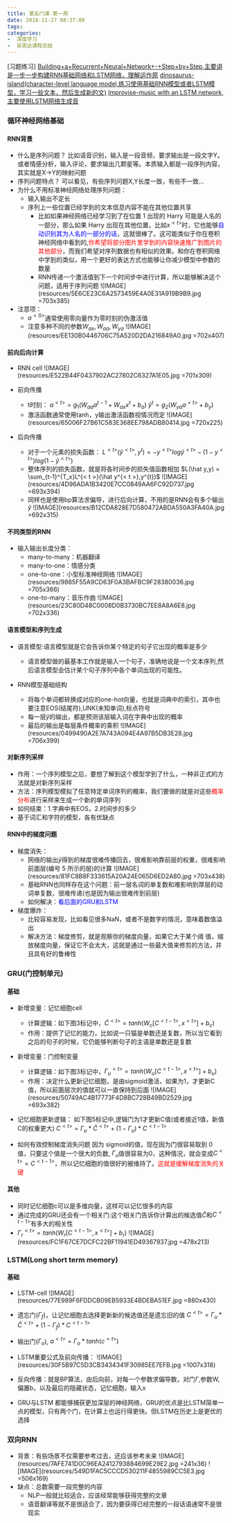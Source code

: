 ```yaml
---
title: 第五门课-第一周
date: 2018-11-27 08:37:09
tags: 
categories: 
-  深度学习
-  吴恩达课程总结
---
```

[习题练习]
[Building+a+Recurrent+Neural+Network+-+Step+by+Step,主要讲是一步一步构建RNN基础网络和LSTM网络，理解运作原](https://github.com/yuancl/dl-algorithm/commit/76c81b18acdc941663d3c59cced76bf837384958)
[dinosaurus-island(character-level language model,练习使用基础RNN模型或者LSTM模型，学习一些文本，然后生成新的文)](https://github.com/yuancl/dl-algorithm/tree/master/5-RecurrentNeuralNetworks/Week1/dinosaurus-island)
[Improvise-music with an LSTM network,主要使用LSTM网络生成音](https://github.com/yuancl/dl-algorithm/tree/master/5-RecurrentNeuralNetworks/Week1/Jazz-improvisation-with-LSTM)

### 循环神经网络基础

#### RNN背景
- 什么是序列问题？
  比如语音识别，输入是一段音频，要求输出是一段文字Y。或者情感分析，输入评论，要求输出几颗星等。本质输入都是一段序列内容，其实就是X->Y的映射问题
- 序列问题特点？
  可以看见，有些序列问题X,Y长度一致，有些不一致...
- 为什么不用标准神经网络处理序列问题：
  - 输入输出不定长
  - 序列上一些位置已经学到的文本信息内容不能在其他位置共享
    - 比如如果神经网络已经学习到了在位置 1 出现的 Harry 可能是人名的一部分，那么如果 Harry 出现在其他位置，比如$x^{< t >}$时，它也能够<font color='blue'>自动识别其为人名的一部分的话</font>，这就很棒了。这可能类似于你在卷积神经网络中看到的,<font color='red'>你希望将部分图片里学到的内容快速推广到图片的其他部分</font>，而我们希望对序列数据也有相似的效果。和你在卷积网络中学到的类似，用一个更好的表达方式也能够让你减少模型中参数的数量
    - RNN传递一个激活值到下一个时间步中进行计算，所以能够解决这个问题，适用于序列问题
  ![IMAGE](resources/5E6CE23C6A2573459E4A0E31A919B9B9.jpg =703x385)
- 注意项：
  - $a^{<0>}$通常使用零向量作为零时刻的伪激活值
  - 注意多种不同的参数$W_{ax},W_{aa},W_{ya}$
  ![IMAGE](resources/EE130B0446706C75A520D2DA216849A0.jpg =702x407)

#### 前向后向计算
- RNN cell
  ![IMAGE](resources/E522B44F0437902AC27802C6327A1E05.jpg =701x309)
- 前向传播
  - t时刻：
  $a^{< t >}=g_1(W_{aa}a^{t-1} + W_{ax}x^{t} + b_a)$
  $\hat y^{t} = g_2(W_{ya}a^{< t >} + b_y)$
  - 激活函数通常使用tanh，y输出激活函数视情况而定
  ![IMAGE](resources/65006F27B61C583E368EE798ADB80414.jpg =720x225)

- 后向传播
  - 对于一个元素的损失函数：
  $L^{< t >}(\hat y^{< t >},y^{t}) = -y^{< t >}log\hat y^{< t >} - (1-y^{< t >})log(1-\hat y^{< t >})$
  - 整体序列的损失函数，就是将各时间步的损失值函数相加
  $L(\hat y,y) = \sum_{t-1}^{T_x}L^{< t >}(\hat y^{< t >},y^{t})$
  ![IMAGE](resources/4D96ADA1B3420E7CC0849AA6FC92D737.jpg =693x394)
  - 同样也是使用bp算法求偏导，进行后向计算，不用的是RNN会有多个输出$\hat y$
  ![IMAGE](resources/B12CDA828E7D580472ABDA550A3FA40A.jpg =692x315)

#### 不同类型的RNN
- 输入输出长度分类：
  - many-to-many：机器翻译
  - many-to-one：情感分类
  - one-to-one：小型标准神经网络
  ![IMAGE](resources/9865F55A9CD63F0A3BAFBC9F28380036.jpg =705x366)
  - one-to-many：音乐作曲
  ![IMAGE](resources/23C80D48C0008D0B3730BC7EE8A8A6E8.jpg =702x336)

#### 语言模型和序列生成
- 语言模型:语言模型就是它会告诉你某个特定的句子它出现的概率是多少
  - 语言模型做的最基本工作就是输入一个句子，准确地说是一个文本序列,然后语言模型会估计某个句子序列中各个单词出现的可能性。

- RNN模型基础结构
  - 将每个单词都转换成对应的one-hot向量，也就是词典中的索引，其中也要注意EOS(结尾符),UNK(未知单词),标点符号
  - 每一层$\hat y$的输出，都是预测该层输入词在字典中出现的概率
  - 最后的输出是每层条件概率的乘积
  ![IMAGE](resources/0499490A2E7A743A094E4A97B5DB3E28.jpg =706x399)

#### 对新序列采样
- 作用：一个序列模型之后，要想了解到这个模型学到了什么，一种非正式的方法就是对新序列采样
- 方法：序列模型模拟了任意特定单词序列的概率，我们要做的就是对这些<font color='red'>概率分布</font>进行采样来生成一个新的单词序列
- 如何结束：1.字典中有EOS，2.时间步的多少
- 基于词汇和字符的模型，各有优缺点

#### RNN中的梯度问题
- 梯度消失：
  - 网络的输出$\hat y$得到的梯度很难传播回去，很难影响靠前层的权重，很难影响前面层(编号 5 所示的层)的计算
![IMAGE](resources/81FC8B8F333615A20A24E065D6ED2A80.jpg =703x438)
  - 基础RNN也同样存在这个问题：前一层名词的单复数和难影响到厚层的动词单复数，很难传递(也是因为输出很难传到前层)
  - 如何解决：<font color='blue'>看后面的GRU和LSTM</font>
- 梯度爆炸：
  - 比较容易发现，比如看见很多NaN，或者不是数字的情况，意味着数值溢出
  - 解决方法：梯度修剪，就是观察你的梯度向量，如果它大于某个阈 值，缩放梯度向量，保证它不会太大，这就是通过一些最大值来修剪的方法，并且具有好的鲁棒性
  

### GRU(门控制单元)
#### 基础
- 新增变量：记忆细胞cell
  - 计算逻辑：如下图3标记中，$\hat C^{< t >} = tanh(W_c[C^{< t-1 >}, x^{< t >}] + b_c)$
  - 作用：提供了记忆的能力，比如说一只猫是单数还是复数，所以当它看到之后的句子的时候，它仍能够判断句子的主语是单数还是复数
- 新增变量：门控制变量
  - 计算逻辑：如下图3标记中，$\Gamma _u^{< t >} = tanh(W_u[C^{< t-1 >}, x^{< t >}] + b_u)$
  - 作用：决定什么更新记忆细胞，是由sigmoid激活，如果为1，才更新C值，所以前面层次的值就可以一直保持到后面
  ![IMAGE](resources/50749AC4B17773F4D8BC728B49BD2529.jpg =693x382)
- 记忆细胞更新逻辑：
  如下图5标记中,逻辑门为1才更新C值(或者接近1值，新值C的权重更大)
  $C^{< t >} = \Gamma _u*\hat C^{< t >} + (1-\Gamma _u)* C^{< t-1 >}$

- 如何有效控制梯度消失问题
  因为 sigmoid的值，现在因为门很容易取到 0 值，只要这个值是一个很大的负数, $\Gamma_u$值很容易为0，这种情况，就会变成$C^{< t >}=C^{< t-1 >}$，所以记忆细胞的值很好的被维持了。<font color='red'>这就是缓解梯度消失的关键</font>

#### 其他
- 同时记忆细胞c可以是多维向量，这样可以记忆很多的内容
- 通过完成的GRU还会有一个相关门:这个相关门告诉你计算出的候选值$\hat C$和$C^{< t-1 >}$有多大的相关性
- $\Gamma _r^{< t >} = tanh(W_r[C^{< t-1 >}, x^{< t >}] + b_r)$
  ![IMAGE](resources/FC1F67CE7DCFC22BF11941ED49367937.jpg =478x213)


### LSTM(Long short term memory)
#### 基础
- LSTM-cell
  ![IMAGE](resources/77E989F6FDDCB09EB5933E4BDEBA51EF.jpg =880x430)
- 遗忘门($\Gamma_f$)，让记忆细胞去选择更新新的候选值还是遗忘旧的值
  $C^{< t >} = \Gamma _u*\hat C^{< t >} + (1-\Gamma_f)* C^{< t-1 >}$
- 输出门($\Gamma_o$), $a^{< t >} = \Gamma_o*tanh(c^{< t >})$
- LSTM重要公式及前向传播：
  ![IMAGE](resources/30F5B97C5D3CB3434341F30985EE7EFB.jpg =1007x318)  

- 反向传播：就是BP算法，由后向前，对每一个参数求偏导数，对门$\Gamma$,参数W,偏置b，以及最后的隐藏状态，记忆细胞，输入x
- GRU与LSTM
  都能够捕获更加深层的神经网络，GRU的优点是比LSTM简单一点的模型，只有两个门，在计算上也运行得更快。但LSTM在历史上是更优的选择


### 双向RNN
- 背景：有些场景不仅需要参考过去，还应该参考未来
  ![IMAGE](resources/7AFE741D0C96EA2412793884699E29E2.jpg =241x36)
  ![IMAGE](resources/549D1FAC5CCCD530211F4855989CC5E3.jpg =506x169)
- 缺点：总数需要一段完整的内容
  - NLP一般就比较适合，应该经常能够获得完整的文章
  - 语音翻译等就不是很适合了，因为要获得已经完整的一段话语通常不是很现实